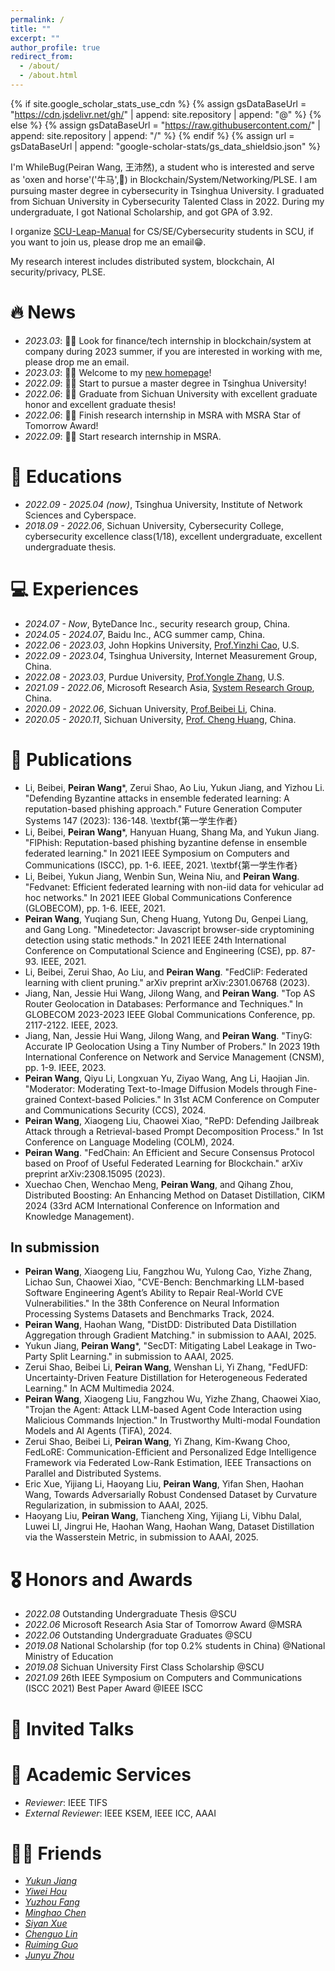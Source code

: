```yaml
---
permalink: /
title: ""
excerpt: ""
author_profile: true
redirect_from: 
  - /about/
  - /about.html
---
```


{% if site.google_scholar_stats_use_cdn %}
{% assign gsDataBaseUrl = "https://cdn.jsdelivr.net/gh/" | append: site.repository | append: "@" %}
{% else %}
{% assign gsDataBaseUrl = "https://raw.githubusercontent.com/" | append: site.repository | append: "/" %}
{% endif %}
{% assign url = gsDataBaseUrl | append: "google-scholar-stats/gs_data_shieldsio.json" %}

<span class='anchor' id='about-me'></span>

I'm WhileBug(Peiran Wang, 王沛然), a student who is interested and serve as 'oxen and horse'('牛马',🤪) in Blockchain/System/Networking/PLSE. I am pursuing master degree in cybersecurity in Tsinghua University. I graduated from Sichuan University in Cybersecurity Talented Class in 2022. During my undergraduate, I got National Scholarship, and got GPA of 3.92. 

I organize [SCU-Leap-Manual](https://scu-cs-runner.github.io/SurviveSCUManual/) for CS/SE/Cybersecurity students in SCU, if you want to join us, please drop me an email😁.

My research interest includes distributed system, blockchain, AI security/privacy, PLSE.


# 🔥 News
- *2023.03*: 🎉🎉 Look for finance/tech internship in blockchain/system at company during 2023 summer, if you are interested in working with me, please drop me an email.
- *2023.03*: 🎉🎉 Welcome to my [new homepage](https://whilebug.github.io)!
- *2022.09*: 🎉🎉 Start to pursue a master degree in Tsinghua University!
- *2022.06*: 🎉🎉 Graduate from Sichuan University with excellent graduate honor and excellent graduate thesis!
- *2022.06*: 🎉🎉 Finish research internship in MSRA with MSRA Star of Tomorrow Award!
- *2022.09*: 🎉🎉 Start research internship in MSRA.


# 📖 Educations
- *2022.09 - 2025.04 (now)*, Tsinghua University, Institute of Network Sciences and Cyberspace. 
- *2018.09 - 2022.06*, Sichuan University, Cybersecurity College, cybersecurity excellence class(1/18), excellent undergraduate, excellent undergraduate thesis. 


# 💻 Experiences
- *2024.07 - Now*, ByteDance Inc., security research group, China.
- *2024.05 - 2024.07*, Baidu Inc., ACG summer camp, China.
- *2022.06 - 2023.03*, John Hopkins University, [Prof.Yinzhi Cao](https://yinzhicao.org/), U.S.
- *2022.09 - 2023.04*, Tsinghua University, Internet Measurement Group, China.
- *2022.08 - 2023.03*, Purdue University, [Prof.Yongle Zhang](https://yonglezh-purdue.github.io/), U.S.
- *2021.09 - 2022.06*, Microsoft Research Asia, [System Research Group](https://www.microsoft.com/en-us/research/group/systems-and-networking-research-group-asia/), China.
- *2020.09 - 2022.06*, Sichuan University, [Prof.Beibei Li](https://li-beibei.github.io/), China.
- *2020.05 - 2020.11*, Sichuan University, [Prof. Cheng Huang](https://chenghuang.org/), China.

# 📝 Publications 


- Li, Beibei, **Peiran Wang**\*, Zerui Shao, Ao Liu, Yukun Jiang, and Yizhou Li. "Defending Byzantine attacks in ensemble federated learning: A reputation-based phishing approach." Future Generation Computer Systems 147 (2023): 136-148. \textbf{第一学生作者}
- Li, Beibei, **Peiran Wang**\*, Hanyuan Huang, Shang Ma, and Yukun Jiang. "FlPhish: Reputation-based phishing byzantine defense in ensemble federated learning." In 2021 IEEE Symposium on Computers and Communications (ISCC), pp. 1-6. IEEE, 2021. \textbf{第一学生作者}
- Li, Beibei, Yukun Jiang, Wenbin Sun, Weina Niu, and **Peiran Wang**. "Fedvanet: Efficient federated learning with non-iid data for vehicular ad hoc networks." In 2021 IEEE Global Communications Conference (GLOBECOM), pp. 1-6. IEEE, 2021.
- **Peiran Wang**, Yuqiang Sun, Cheng Huang, Yutong Du, Genpei Liang, and Gang Long. "Minedetector: Javascript browser-side cryptomining detection using static methods." In 2021 IEEE 24th International Conference on Computational Science and Engineering (CSE), pp. 87-93. IEEE, 2021.
- Li, Beibei, Zerui Shao, Ao Liu, and **Peiran Wang**. "FedCliP: Federated learning with client pruning." arXiv preprint arXiv:2301.06768 (2023).
- Jiang, Nan, Jessie Hui Wang, Jilong Wang, and **Peiran Wang**. "Top AS Router Geolocation in Databases: Performance and Techniques." In GLOBECOM 2023-2023 IEEE Global Communications Conference, pp. 2117-2122. IEEE, 2023.
- Jiang, Nan, Jessie Hui Wang, Jilong Wang, and **Peiran Wang**. "TinyG: Accurate IP Geolocation Using a Tiny Number of Probers." In 2023 19th International Conference on Network and Service Management (CNSM), pp. 1-9. IEEE, 2023.
- **Peiran Wang**, Qiyu Li, Longxuan Yu, Ziyao Wang, Ang Li, Haojian Jin. "Moderator: Moderating Text-to-Image Diffusion Models through Fine-grained Context-based Policies." In 31st ACM Conference on Computer and Communications Security (CCS), 2024.
- **Peiran Wang**, Xiaogeng Liu, Chaowei Xiao, "RePD: Defending Jailbreak Attack through a Retrieval-based Prompt Decomposition Process." In 1st Conference on Language Modeling (COLM), 2024.
- **Peiran Wang**. "FedChain: An Efficient and Secure Consensus Protocol based on Proof of Useful Federated Learning for Blockchain." arXiv preprint arXiv:2308.15095 (2023).
- Xuechao Chen, Wenchao Meng, **Peiran Wang**, and Qihang Zhou, Distributed Boosting: An Enhancing Method on Dataset Distillation, CIKM 2024 (33rd ACM International Conference on Information and Knowledge Management).

## In submission

- **Peiran Wang**, Xiaogeng Liu, Fangzhou Wu, Yulong Cao, Yizhe Zhang, Lichao Sun, Chaowei Xiao, "CVE-Bench: Benchmarking LLM-based Software Engineering Agent’s Ability to Repair Real-World CVE Vulnerabilities." In the 38th Conference on Neural Information Processing Systems Datasets and Benchmarks Track, 2024.
- **Peiran Wang**, Haohan Wang, "DistDD: Distributed Data Distillation Aggregation through Gradient Matching." in submission to AAAI, 2025.
- Yukun Jiang, **Peiran Wang**\*, "SecDT: Mitigating Label Leakage in Two-Party Split Learning." in submission to AAAI, 2025.
- Zerui Shao, Beibei Li, **Peiran Wang**, Wenshan Li, Yi Zhang, "FedUFD: Uncertainty-Driven Feature Distillation for Heterogeneous Federated Learning." In ACM Multimedia 2024.
- **Peiran Wang**, Xiaogeng Liu, Fangzhou Wu, Yizhe Zhang, Chaowei Xiao, "Trojan the Agent: Attack LLM-based Agent Code Interaction using Malicious Commands Injection." In Trustworthy Multi-modal Foundation Models and AI Agents (TiFA), 2024.
- Zerui Shao, Beibei Li, **Peiran Wang**, Yi Zhang, Kim-Kwang Choo, FedLoRE: Communication-Efficient and Personalized Edge Intelligence Framework via Federated Low-Rank Estimation, IEEE Transactions on Parallel and Distributed Systems. 
- Eric Xue, Yijiang Li, Haoyang Liu, **Peiran Wang**, Yifan Shen, Haohan Wang, Towards Adversarially Robust Condensed Dataset by Curvature Regularization, in submission to AAAI, 2025.
- Haoyang Liu, **Peiran Wang**, Tiancheng Xing, Yijiang Li, Vibhu Dalal, Luwei LI, Jingrui He, Haohan Wang, Haohan Wang, Dataset Distillation via the Wasserstein Metric, in submission to AAAI, 2025.



# 🎖 Honors and Awards
- *2022.08* Outstanding Undergraduate Thesis @SCU
- *2022.06* Microsoft Research Asia Star of Tomorrow Award @MSRA
- *2022.06* Outstanding Undergraduate Graduates @SCU
- *2019.08* National Scholarship (for top 0.2% students in China) @National Ministry of Education 
- *2019.08* Sichuan University First Class Scholarship  @SCU
- *2021.09* 26th IEEE Symposium on Computers and Communications (ISCC 2021) Best Paper Award @IEEE ISCC

# 💬 Invited Talks

# 📰 Academic Services
- *Reviewer*: IEEE TIFS
- *External Reviewer*: IEEE KSEM, IEEE ICC, AAAI

# 💃🏻 Friends
- [*Yukun Jiang*](https://ashbringer0926.github.io/)
- [*Yiwei Hou*](https://m1llie.tech/)
- [*Yuzhou Fang*](https://about.chares.me/)
- [*Minghao Chen*](https://minhal.me/)
- [*Siyan Xue*](https://xuesyn.github.io/)
- [*Chenguo Lin*](https://chenguolin.github.io/)
- [*Ruiming Guo*](https://guoruiming.com/)
- [*Junyu Zhou*](blog.junyu33.me)